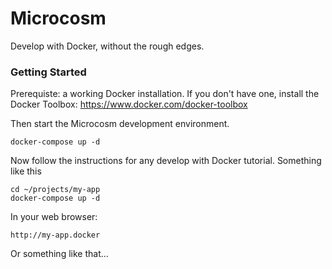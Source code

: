 # Microcosm

Develop with Docker, without the rough edges.

### Getting Started

Prerequiste: a working Docker installation. If you don't have one, install the
Docker Toolbox: https://www.docker.com/docker-toolbox

Then start the Microcosm development environment.

    docker-compose up -d

Now follow the instructions for any develop with Docker tutorial. Something like this

    cd ~/projects/my-app
    docker-compose up -d

In your web browser:

    http://my-app.docker

Or something like that...
